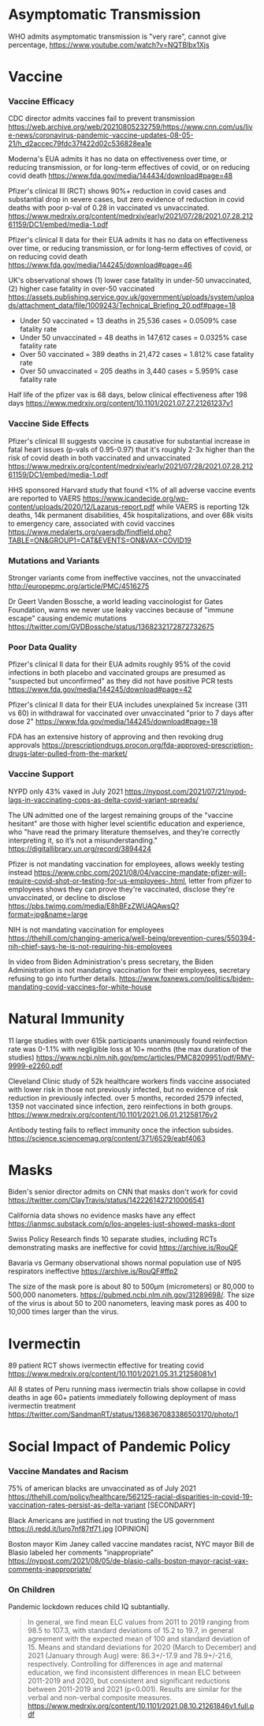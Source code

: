# Asymptomatic Transmission

WHO admits asymptomatic transmission is "very rare", cannot give percentage,  https://www.youtube.com/watch?v=NQTBlbx1Xjs

# Vaccine

### Vaccine Efficacy

CDC director admits vaccines fail to prevent transmission https://web.archive.org/web/20210805232759/https://www.cnn.com/us/live-news/coronavirus-pandemic-vaccine-updates-08-05-21/h_d2accec79fdc37f422d02c536828ea1e

Moderna's EUA admits it has no data on effectiveness over time, or reducing transmission, or for long-term effectives of covid, or on reducing covid death https://www.fda.gov/media/144434/download#page=48

Pfizer's clinical III (RCT) shows 90%+ reduction in covid cases and substantial drop in severe cases, but zero evidence of reduction in covid deaths with poor p-val of 0.28 in vaccinated vs unvaccinated.  https://www.medrxiv.org/content/medrxiv/early/2021/07/28/2021.07.28.21261159/DC1/embed/media-1.pdf

Pfizer's clinical II data for their EUA admits it has no data on effectiveness over time, or reducing transmission, or for long-term effectives of covid, or on reducing covid death https://www.fda.gov/media/144245/download#page=46

UK's observational shows (1) lower case fatality in under-50 unvaccinated, (2) higher case fatality in over-50 vaccinated  https://assets.publishing.service.gov.uk/government/uploads/system/uploads/attachment_data/file/1009243/Technical_Briefing_20.pdf#page=18
* Under 50 vaccinated = 13 deaths in 25,536 cases = 0.0509% case fatality rate
* Under 50 unvaccinated = 48 deaths in 147,612 cases = 0.0325% case fatality rate
* Over 50 vaccinated = 389 deaths in 21,472 cases = 1.812% case fatality rate
* Over 50 unvaccinated = 205 deaths in 3,440 cases = 5.959% case fatality rate

Half life of the pfizer vax is 68 days, below clinical effectiveness after 198 days https://www.medrxiv.org/content/10.1101/2021.07.27.21261237v1

### Vaccine Side Effects

Pfizer's clinical III suggests vaccine is causative for substantial increase in fatal heart issues (p-vals of 0.95-0.97) that it's roughly 2-3x higher than the risk of covid death in both vaccinated and unvaccinated  https://www.medrxiv.org/content/medrxiv/early/2021/07/28/2021.07.28.21261159/DC1/embed/media-1.pdf

HHS sponsored Harvard study that found <1% of all adverse vaccine events are reported to VAERS https://www.icandecide.org/wp-content/uploads/2020/12/Lazarus-report.pdf while VAERS is reporting 12k deaths, 14k permanent disabilities, 45k hospitalizations, and over 68k visits to emergency care, associated with covid vaccines https://www.medalerts.org/vaersdb/findfield.php?TABLE=ON&GROUP1=CAT&EVENTS=ON&VAX=COVID19

### Mutations and Variants

Stronger variants come from ineffective vaccines, not the unvaccinated http://europepmc.org/article/PMC/4516275

Dr Geert Vanden Bossche, a world leading vaccinologist for Gates Foundation, warns we never use leaky vaccines because of "immune escape" causing endemic mutations https://twitter.com/GVDBossche/status/1368232172872732675

### Poor Data Quality

Pfizer's clinical II data for their EUA admits roughly 95% of the covid infections in both placebo and vaccinated groups are presumed as "suspected but unconfirmed" as they did not have positive PCR tests https://www.fda.gov/media/144245/download#page=42

Pfizer's clinical II data for their EUA includes unexplained 5x increase (311 vs 60) in withdrawal for vaccinated over unvaccinated "prior to 7 days after dose 2" https://www.fda.gov/media/144245/download#page=18

FDA has an extensive history of approving and then revoking drug approvals https://prescriptiondrugs.procon.org/fda-approved-prescription-drugs-later-pulled-from-the-market/


### Vaccine Support

NYPD only 43% vaxed in July 2021 https://nypost.com/2021/07/21/nypd-lags-in-vaccinating-cops-as-delta-covid-variant-spreads/

The UN admitted one of the largest remaining groups of the "vaccine hesitant" are those with higher level scientific education and experience, who "have read the primary literature themselves, and they’re correctly interpreting it, so it’s not a misunderstanding." https://digitallibrary.un.org/record/3894424

Pfizer is not mandating vaccination for employees, allows weekly testing instead https://www.cnbc.com/2021/08/04/vaccine-mandate-pfizer-will-require-covid-shot-or-testing-for-us-employees-.html, letter from pfizer to employees shows they can prove they're vaccinated, disclose they're unvaccinated, or decline to disclose https://pbs.twimg.com/media/E8hBFzZWUAQAwsQ?format=jpg&name=large

NIH is not mandating vaccination for employees https://thehill.com/changing-america/well-being/prevention-cures/550394-nih-chief-says-he-is-not-requiring-his-employees

In video from Biden Administration's press secretary, the Biden Administration is not mandating vaccination for their employees, secretary refusing to go into further details. https://www.foxnews.com/politics/biden-mandating-covid-vaccines-for-white-house


# Natural Immunity

11 large studies with over 615k participants unanimously found reinfection rate was 0-1.1% with negligible loss at 10+ months (the max duration of the studies) https://www.ncbi.nlm.nih.gov/pmc/articles/PMC8209951/pdf/RMV-9999-e2260.pdf

Cleveland Clinic study of 52k healthcare workers finds vaccine associated with lower risk in those not previously infected, but no evidence of risk reduction in previously infected. over 5 months, recorded 2579 infected, 1359 not vaccinated since infection, zero reinfections in both groups.  https://www.medrxiv.org/content/10.1101/2021.06.01.21258176v2

Antibody testing fails to reflect immunity once the infection subsides.  https://science.sciencemag.org/content/371/6529/eabf4063

# Masks

Biden's senior director admits on CNN that masks don't work for covid https://twitter.com/ClayTravis/status/1422261427210006541

California data shows no evidence masks have any effect https://ianmsc.substack.com/p/los-angeles-just-showed-masks-dont

Swiss Policy Research finds 10 separate studies, including RCTs demonstrating masks are ineffective for covid https://archive.is/RouQF

Bavaria vs Germany observational shows normal population use of N95 respirators ineffective https://archive.is/RouQF#ffp2

The size of the mask pore is about 80 to 500μm (micrometers) or 80,000 to 500,000 nanometers.  https://pubmed.ncbi.nlm.nih.gov/31289698/. The size of the virus is about 50 to 200 nanometers, leaving mask pores as 400 to 10,000 times larger than the virus.

# Ivermectin

89 patient RCT shows ivermectin effective for treating covid https://www.medrxiv.org/content/10.1101/2021.05.31.21258081v1

All 8 states of Peru running mass ivermectin trials show collapse in covid deaths in age 60+ patients immediately following deployment of mass ivermectin treatment https://twitter.com/SandmanRT/status/1368367083386503170/photo/1


# Social Impact of Pandemic Policy

### Vaccine Mandates and Racism

75% of american blacks are unvaccinated as of July 2021 https://thehill.com/policy/healthcare/562125-racial-disparities-in-covid-19-vaccination-rates-persist-as-delta-variant  [SECONDARY]

Black Americans are justified in not trusting the US government https://i.redd.it/luro7nf87tf71.jpg [OPINION]

Boston mayor Kim Janey called vaccine mandates racist, NYC mayor Bill de Blasio labeled her comments "inappropriate" https://nypost.com/2021/08/05/de-blasio-calls-boston-mayor-racist-vax-comments-inappropriate/

### On Children

Pandemic lockdown reduces child IQ subtantially.

> In general, we find mean ELC values from 2011 to 2019 ranging from 98.5 to 107.3, with standard deviations of 15.2 to 19.7, in general agreement with the expected mean of 100 and standard deviation of 15. Means and standard deviations for 2020 (March to December) and 2021 (January through Aug) were: 86.3+/-17.9 and 78.9+/-21.6, respectively. Controlling for differences in age and maternal education, we find inconsistent differences in mean ELC between 2011-2019 and 2020, but consistent and significant reductions between 2011-2019 and 2021 (p<0.001). Results are similar for the verbal and non-verbal composite measures. https://www.medrxiv.org/content/10.1101/2021.08.10.21261846v1.full.pdf
